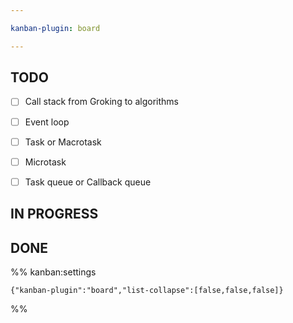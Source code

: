 ```yaml
---

kanban-plugin: board

---
```


## TODO

- [ ] Call stack from Groking to algorithms
- [ ] Event loop
- [ ] Task or Macrotask
- [ ] Microtask
- [ ] Task queue or Callback queue


## IN PROGRESS



## DONE





%% kanban:settings
```
{"kanban-plugin":"board","list-collapse":[false,false,false]}
```
%%
